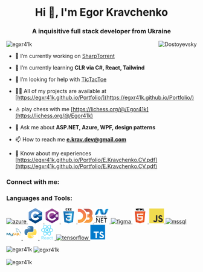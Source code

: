 <h1 align="center">Hi 👋, I'm Egor Kravchenko</h1>
<h3 align="center">A inquisitive full stack developer from Ukraine</h3>
<img align= "right" src="https://pa1.aminoapps.com/6845/e53ffd85b1e1e1a271af64f7cfdbcf8dd9e26703_hq.gif" alt="Dostoyevsky">

<p align="left"> <img src="https://komarev.com/ghpvc/?username=egxr41k&label=Profile%20views&color=0e75b6&style=flat" alt="egxr41k" /> </p>

- 🔭 I’m currently working on [SharpTorrent](https://github.com/Egxr41k/SharpTorrent)

- 🌱 I’m currently learning **CLR via C#, React, Tailwind**

- 🤝 I’m looking for help with [TicTacToe](https://github.com/Egxr41k/TicTacToe)

- 👨‍💻 All of my projects are available at [https://egxr41k.github.io/Portfolio/](https://egxr41k.github.io/Portfolio/)

- ♙ play chess with me [https://lichess.org/@/Egor41k](https://lichess.org/@/Egor41k)

- 💬 Ask me about **ASP.NET, Azure, WPF, design patterns**

- 📫 How to reach me **e.krav.dev@gmail.com**

- 📄 Know about my experiences [https://egxr41k.github.io/Portfolio/E.Kravchenko.CV.pdf](https://egxr41k.github.io/Portfolio/E.Kravchenko.CV.pdf)

<h3 align="left">Connect with me:</h3>
<p align="left">
</p>

<h3 align="left">Languages and Tools:</h3>
<p align="left"> <a href="https://azure.microsoft.com/en-in/" target="_blank" rel="noreferrer"> <img src="https://www.vectorlogo.zone/logos/microsoft_azure/microsoft_azure-icon.svg" alt="azure" width="40" height="40"/> </a> <a href="https://www.w3schools.com/cpp/" target="_blank" rel="noreferrer"> <img src="https://raw.githubusercontent.com/devicons/devicon/master/icons/cplusplus/cplusplus-original.svg" alt="cplusplus" width="40" height="40"/> </a> <a href="https://www.w3schools.com/cs/" target="_blank" rel="noreferrer"> <img src="https://raw.githubusercontent.com/devicons/devicon/master/icons/csharp/csharp-original.svg" alt="csharp" width="40" height="40"/> </a> <a href="https://www.w3schools.com/css/" target="_blank" rel="noreferrer"> <img src="https://raw.githubusercontent.com/devicons/devicon/master/icons/css3/css3-original-wordmark.svg" alt="css3" width="40" height="40"/> </a> <a href="https://d3js.org/" target="_blank" rel="noreferrer"> <img src="https://raw.githubusercontent.com/devicons/devicon/master/icons/d3js/d3js-original.svg" alt="d3js" width="40" height="40"/> </a> <a href="https://dotnet.microsoft.com/" target="_blank" rel="noreferrer"> <img src="https://raw.githubusercontent.com/devicons/devicon/master/icons/dot-net/dot-net-original-wordmark.svg" alt="dotnet" width="40" height="40"/> </a> <a href="https://www.figma.com/" target="_blank" rel="noreferrer"> <img src="https://www.vectorlogo.zone/logos/figma/figma-icon.svg" alt="figma" width="40" height="40"/> </a> <a href="https://www.w3.org/html/" target="_blank" rel="noreferrer"> <img src="https://raw.githubusercontent.com/devicons/devicon/master/icons/html5/html5-original-wordmark.svg" alt="html5" width="40" height="40"/> </a> <a href="https://developer.mozilla.org/en-US/docs/Web/JavaScript" target="_blank" rel="noreferrer"> <img src="https://raw.githubusercontent.com/devicons/devicon/master/icons/javascript/javascript-original.svg" alt="javascript" width="40" height="40"/> </a> <a href="https://www.microsoft.com/en-us/sql-server" target="_blank" rel="noreferrer"> <img src="https://www.svgrepo.com/show/303229/microsoft-sql-server-logo.svg" alt="mssql" width="40" height="40"/> </a> <a href="https://www.mysql.com/" target="_blank" rel="noreferrer"> <img src="https://raw.githubusercontent.com/devicons/devicon/master/icons/mysql/mysql-original-wordmark.svg" alt="mysql" width="40" height="40"/> </a> <a href="https://www.python.org" target="_blank" rel="noreferrer"> <img src="https://raw.githubusercontent.com/devicons/devicon/master/icons/python/python-original.svg" alt="python" width="40" height="40"/> </a> <a href="https://reactjs.org/" target="_blank" rel="noreferrer"> <img src="https://raw.githubusercontent.com/devicons/devicon/master/icons/react/react-original-wordmark.svg" alt="react" width="40" height="40"/> </a> <a href="https://www.tensorflow.org" target="_blank" rel="noreferrer"> <img src="https://www.vectorlogo.zone/logos/tensorflow/tensorflow-icon.svg" alt="tensorflow" width="40" height="40"/> </a> <a href="https://www.typescriptlang.org/" target="_blank" rel="noreferrer"> <img src="https://raw.githubusercontent.com/devicons/devicon/master/icons/typescript/typescript-original.svg" alt="typescript" width="40" height="40"/> </a> </p>

<p><img align="left" src="https://github-readme-stats.vercel.app/api/top-langs?username=egxr41k&show_icons=true&locale=en&layout=compact" alt="egxr41k" /></p>

<p>&nbsp;<img align="center" src="https://github-readme-stats.vercel.app/api?username=egxr41k&show_icons=true&locale=en" alt="egxr41k" /></p>

<p><img align="center" src="https://github-readme-streak-stats.herokuapp.com/?user=egxr41k&" alt="egxr41k" /></p>
